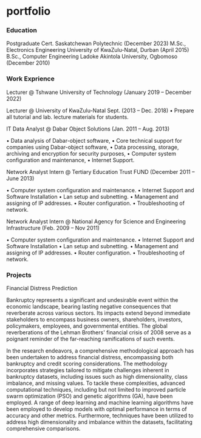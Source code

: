 # portfolio

### Education
Postgraduate Cert.                Saskatchewan Polytechnic (December 2023)
M.Sc., Electronics Engineering    University of KwaZulu-Natal, Durban (April 2015)
B.Sc., Computer Engineering       Ladoke Akintola University, Ogbomoso (December 2010)  

### Work Exprience

Lecturer @ Tshwane University of Technology 			         (January 2019 – December 2022)
							                                  
Lecturer @  University of KwaZulu-Natal Sept. (2013 – Dec. 2018)
•	Prepare all tutorial and lab. lecture materials for students.

IT Data Analyst 				@ Dabar Object Solutions              (Jan. 2011 – Aug. 2013)

•	Data analysis of Dabar-object software,
•	Core technical support for companies using Dabar-object software,
•	Data processing, storage, archiving and encryption for security purposes,
•	Computer system configuration and maintenance,
•	Internet Support.

Network Analyst Intern		@ Tertiary Education Trust FUND 			            (December 2011 – June 2013)

•	Computer system configuration and maintenance.
•	Internet Support and Software Installation
•	Lan setup and subnetting.
•	Management and assigning of IP addresses. 
•	Router configuration.
•	Troubleshooting of network.


Network Analyst Intern		@ National Agency for Science and Engineering Infrastructure 			            (Feb. 2009 – Nov 2011)

•	Computer system configuration and maintenance.
•	Internet Support and Software Installation
•	Lan setup and subnetting.
•	Management and assigning of IP addresses. 
•	Router configuration.
•	Troubleshooting of network.



### Projects

Financial Distress Prediction 


Bankruptcy represents a significant and undesirable event within the economic landscape, bearing lasting negative consequences that reverberate across various sectors. Its impacts extend beyond immediate stakeholders to encompass business owners, shareholders, investors, policymakers, employees, and governmental entities. The global reverberations of the Lehman Brothers' financial crisis of 2008 serve as a poignant reminder of the far-reaching ramifications of such events.


In the research endeavors, a comprehensive methodological approach has been undertaken to address financial distress, encompassing both bankruptcy and credit scoring considerations. The methodology incorporates strategies tailored to mitigate challenges inherent in bankruptcy datasets, including issues such as high dimensionality, class imbalance, and missing values. To tackle these complexities, advanced computational techniques, including but not limited to improved particle swarm optimization (PSO) and genetic algorithms (GA), have been employed. A range of deep learning and machine learning algorithms have been employed to develop models with optimal performance in terms of accuracy and other metrics. Furthermore, techniques have been utilized to address high dimensionality and imbalance within the datasets, facilitating comprehensive comparisons.


